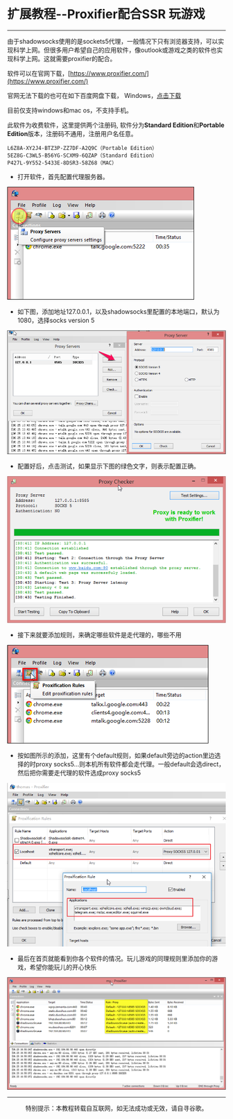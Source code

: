 # 扩展教程--Proxifier配合SSR  玩游戏

---

由于shadowsocks使用的是sockets5代理，一般情况下只有浏览器支持，可以实现科学上网。但很多用户希望自己的应用软件，像outlook或游戏之类的软件也实现科学上网。这就需要proxifier的配合。

软件可以在官网下载，[https://www.proxifier.com/](https://www.proxifier.com/)

官网无法下载的也可在如下百度网盘下载，  Windows，[点击下载](https://mdzz.press/工具集合/ProxifierSetup.exe)

目前仅支持windows和mac os，不支持手机。

此软件为收费软件，这里提供两个注册码, 软件分为**Standard Edition**和**Portable Edition**版本，注册码不通用，注册用户名任意。

```
L6Z8A-XY2J4-BTZ3P-ZZ7DF-A2Q9C（Portable Edition）
5EZ8G-C3WL5-B56YG-SCXM9-6QZAP（Standard Edition）
P427L-9Y552-5433E-8DSR3-58Z68（MAC）
```

* 打开软件，首先配置代理服务器。

![](/img/game/proxifier1.png)

* 如下图，添加地址127.0.0.1，以及shadowsocks里配置的本地端口，默认为1080，选择socks version 5

![](/img/game/proxifier2.png)

* 配置好后，点击测试，如果显示下图的绿色文字，则表示配置正确。

![](/img/game/proxifier3.png)

* 接下来就要添加规则，来确定哪些软件是走代理的，哪些不用

![](/img/game/proxifier4.png)

* 按如图所示的添加，这里有个default规则，如果default旁边的action里边选择的时proxy socks5…则本机所有软件都会走代理。一般default会选direct，然后把你需要走代理的软件选成proxy socks5

![](/img/game/proxifier8.png)

* 最后在首页就能看到你各个软件的情况。玩儿游戏的同理规则里添加你的游戏，希望你能玩儿的开心快乐

![](/img/game/proxifier6.png)

---
<center>特别提示：本教程转载自互联网，如无法成功或无效，请自寻谷歌。</center>